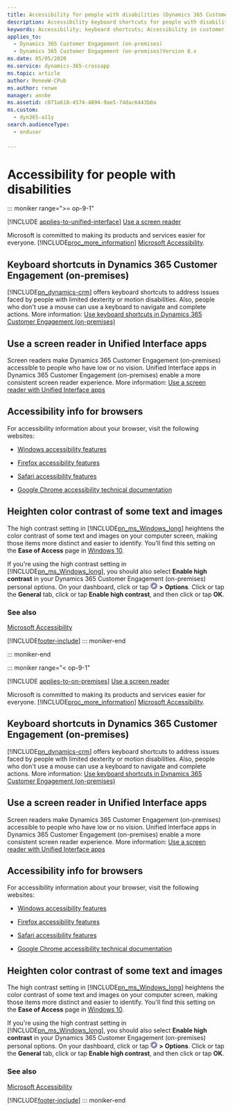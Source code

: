 ```yaml
---
title: Accessibility for people with disabilities (Dynamics 365 Customer Engagement (on-premises) | MicrosoftDocs
description: Accessibility keyboard shortcuts for people with disabilities
keywords: Accessibility; keyboard shortcuts; Accessibility in customer engagement
applies_to: 
  - Dynamics 365 Customer Engagement (on-premises)
  - Dynamics 365 Customer Engagement (on-premises)Version 8.x
ms.date: 05/05/2020
ms.service: dynamics-365-crossapp
ms.topic: article
author: ReneeW-CPub
ms.author: renwe
manager: annbe
ms.assetid: c071a618-4574-4894-9ae5-74dac6443b0a
ms.custom: 
  - dyn365-a11y
search.audienceType: 
  - enduser

---
```

# Accessibility for people with disabilities
::: moniker range=">= op-9-1"

[!INCLUDE [applies-to-unified-interface](../includes/applies-to-unified-interface.md)] [Use a screen reader](/powerapps/user/screen-reader)

Microsoft is committed to making its products and services easier for everyone. [!INCLUDE[proc_more_information](../includes/proc-more-information.md)] [Microsoft Accessibility](https://www.microsoft.com/enable/default.aspx).  
  
## Keyboard shortcuts in Dynamics 365 Customer Engagement (on-premises)
[!INCLUDE[pn_dynamics-crm](../includes/pn-dynamics-crm.md)] offers keyboard shortcuts to address issues faced by people with limited dexterity or motion disabilities. Also, people who don't use a mouse can use a keyboard to navigate and complete actions.  More information: [Use keyboard shortcuts in Dynamics 365 Customer Engagement (on-premises)](../basics/keyboard-shortcuts.md)
  
## Use a screen reader in Unified Interface apps
Screen readers make Dynamics 365 Customer Engagement (on-premises) accessible to people who have low or no vision. Unified Interface apps in Dynamics 365 Customer Engagement (on-premises) enable a more consistent screen reader experience. More information: [Use a screen reader with Unified Interface apps](../basics/screen-reader.md)

## Accessibility info for browsers  
For accessibility information about your browser, visit the following websites:  
   
-   [Windows accessibility features](https://www.microsoft.com/enable/products/ie9/default.aspx)  
  
-   [Firefox accessibility features](https://support.mozilla.org/kb/accessibility-features-firefox-make-firefox-and-we?redirectlocale=en-US&redirectslug=Accessibility)  
  
-   [Safari accessibility features](https://www.apple.com/accessibility/)  
  
-   [Google Chrome accessibility technical documentation](https://sites.google.com/a/chromium.org/dev/developers/design-documents/accessibility)  
  
## Heighten color contrast of some text and images  
 The high contrast setting in [!INCLUDE[pn_ms_Windows_long](../includes/pn-ms-windows-long.md)] heightens the color contrast of some text and images on your computer screen, making those items more distinct and easier to identify. You'll find this setting on the **Ease of Access** page in [Windows 10](https://www.microsoft.com/enable/products/windows10/default.aspx).  
  
 If you're using the high contrast setting in [!INCLUDE[pn_ms_Windows_long](../includes/pn-ms-windows-long.md)], you should also select **Enable high contrast** in your Dynamics 365 Customer Engagement (on-premises) personal options. On your dashboard, click or tap ![Gear button](../basics/media/selection-rule-gear-button.gif "Gear button") **>** **Options**. Click or tap the **General** tab, click or tap **Enable high contrast**, and then click or tap **OK**.  

### See also  
 [Microsoft Accessibility](https://www.microsoft.com/enable/default.aspx)


[!INCLUDE[footer-include](../../../includes/footer-banner.md)]
::: moniker-end


::: moniker-end

::: moniker range="< op-9-1"


[!INCLUDE [applies-to-on-premises](../includes/applies-to-on-premises.md)] [Use a screen reader](/powerapps/user/screen-reader)

Microsoft is committed to making its products and services easier for everyone. [!INCLUDE[proc_more_information](../includes/proc-more-information.md)] [Microsoft Accessibility](https://www.microsoft.com/enable/default.aspx).  
  
## Keyboard shortcuts in Dynamics 365 Customer Engagement (on-premises)
[!INCLUDE[pn_dynamics-crm](../includes/pn-dynamics-crm.md)] offers keyboard shortcuts to address issues faced by people with limited dexterity or motion disabilities. Also, people who don't use a mouse can use a keyboard to navigate and complete actions.  More information: [Use keyboard shortcuts in Dynamics 365 Customer Engagement (on-premises)](../basics/keyboard-shortcuts.md)
  
## Use a screen reader in Unified Interface apps
Screen readers make Dynamics 365 Customer Engagement (on-premises) accessible to people who have low or no vision. Unified Interface apps in Dynamics 365 Customer Engagement (on-premises) enable a more consistent screen reader experience. More information: [Use a screen reader with Unified Interface apps](../basics/screen-reader.md)

## Accessibility info for browsers  
For accessibility information about your browser, visit the following websites:  
   
-   [Windows accessibility features](https://www.microsoft.com/enable/products/ie9/default.aspx)  
  
-   [Firefox accessibility features](https://support.mozilla.org/kb/accessibility-features-firefox-make-firefox-and-we?redirectlocale=en-US&redirectslug=Accessibility)  
  
-   [Safari accessibility features](https://www.apple.com/accessibility/)  
  
-   [Google Chrome accessibility technical documentation](https://sites.google.com/a/chromium.org/dev/developers/design-documents/accessibility)  
  
## Heighten color contrast of some text and images  
 The high contrast setting in [!INCLUDE[pn_ms_Windows_long](../includes/pn-ms-windows-long.md)] heightens the color contrast of some text and images on your computer screen, making those items more distinct and easier to identify. You'll find this setting on the **Ease of Access** page in [Windows 10](https://www.microsoft.com/enable/products/windows10/default.aspx).  
  
 If you're using the high contrast setting in [!INCLUDE[pn_ms_Windows_long](../includes/pn-ms-windows-long.md)], you should also select **Enable high contrast** in your Dynamics 365 Customer Engagement (on-premises) personal options. On your dashboard, click or tap ![Gear button](../basics/media/selection-rule-gear-button.gif "Gear button") **>** **Options**. Click or tap the **General** tab, click or tap **Enable high contrast**, and then click or tap **OK**.  

### See also  
 [Microsoft Accessibility](https://www.microsoft.com/enable/default.aspx)


[!INCLUDE[footer-include](../../../includes/footer-banner.md)]
::: moniker-end
